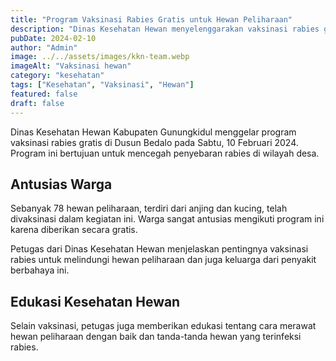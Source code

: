 ```yaml
---
title: "Program Vaksinasi Rabies Gratis untuk Hewan Peliharaan"
description: "Dinas Kesehatan Hewan menyelenggarakan vaksinasi rabies gratis bagi anjing dan kucing peliharaan warga Dusun Bedalo."
pubDate: 2024-02-10
author: "Admin"
image: ../../assets/images/kkn-team.webp
imageAlt: "Vaksinasi hewan"
category: "kesehatan"
tags: ["Kesehatan", "Vaksinasi", "Hewan"]
featured: false
draft: false
---
```


Dinas Kesehatan Hewan Kabupaten Gunungkidul menggelar program vaksinasi rabies gratis di Dusun Bedalo pada Sabtu, 10 Februari 2024. Program ini bertujuan untuk mencegah penyebaran rabies di wilayah desa.

## Antusias Warga

Sebanyak 78 hewan peliharaan, terdiri dari anjing dan kucing, telah divaksinasi dalam kegiatan ini. Warga sangat antusias mengikuti program ini karena diberikan secara gratis.

Petugas dari Dinas Kesehatan Hewan menjelaskan pentingnya vaksinasi rabies untuk melindungi hewan peliharaan dan juga keluarga dari penyakit berbahaya ini.

## Edukasi Kesehatan Hewan

Selain vaksinasi, petugas juga memberikan edukasi tentang cara merawat hewan peliharaan dengan baik dan tanda-tanda hewan yang terinfeksi rabies.
